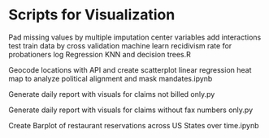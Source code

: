 # Scripts for Visualization
Pad missing values by multiple imputation center variables add interactions test train data by cross validation machine learn recidivism rate for probationers log Regression KNN and decision trees.R

Geocode locations with API and create scatterplot linear regression heat map to analyze political alignment and mask mandates.ipynb

Generate daily report with visuals for claims not billed only.py

Generate daily report with visuals for claims without fax numbers only.py

Create Barplot of restaurant reservations across US States over time.ipynb

